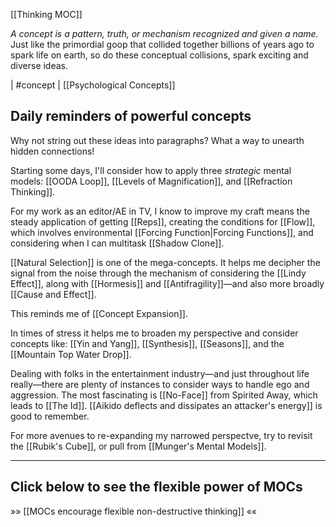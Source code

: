 [[Thinking MOC]]

*A concept is a pattern, truth, or mechanism recognized and given a name.*
Just like the primordial goop that collided together billions of years ago to spark life on earth, so do these conceptual collisions, spark exciting and diverse ideas.

| #concept | [[Psychological Concepts]]

## Daily reminders of powerful concepts
Why not string out these ideas into paragraphs? What a way to unearth hidden connections!

Starting some days, I'll consider how to apply three *strategic* mental models: [[OODA Loop]], [[Levels of Magnification]], and [[Refraction Thinking]].

For my work as an editor/AE in TV, I know to improve my craft means the steady application of getting [[Reps]], creating the conditions for [[Flow]], which involves environmental  [[Forcing Function|Forcing Functions]], and considering when I can multitask [[Shadow Clone]]. 


[[Natural Selection]] is one of the mega-concepts. It helps me decipher the signal from the noise through the mechanism of considering the [[Lindy Effect]], along with [[Hormesis]] and [[Antifragility]]—and also more broadly [[Cause and Effect]].

This reminds me of [[Concept Expansion]].

In times of stress it helps me to broaden my perspective and consider concepts like: [[Yin and Yang]], [[Synthesis]], [[Seasons]], and the [[Mountain Top Water Drop]].

Dealing with folks in the entertainment industry—and just throughout life really—there are plenty of instances to consider ways to handle ego and aggression. The most fascinating is [[No-Face]] from Spirited Away, which leads to [[The Id]]. [[Aikido deflects and dissipates an attacker's energy]] is good to remember.

For more avenues to re-expanding my narrowed perspectve, try to revisit the [[Rubik's Cube]], or pull from [[Munger's Mental Models]].

---
## Click below to see the flexible power of MOCs
»» [[MOCs encourage flexible non-destructive thinking]] ««

